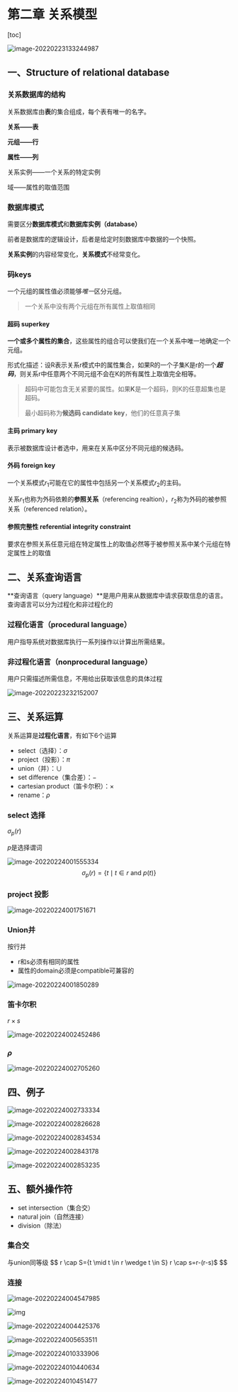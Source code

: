 # 第二章 关系模型

[toc]

![image-20220223133244987](https://cdn.jsdelivr.net/gh/xinwuyun/pictures@main/2022/02/23/b52b4acc8fb21aaac53af8ed68461710-image-20220223133244987-510a38.png)

## 一、Structure of relational database

### 关系数据库的结构

关系数据库由**表**的集合组成，每个表有唯一的名字。

**关系——表**

**元组——行**

**属性——列**

关系实例——一个关系的特定实例

域——属性的取值范围

### 数据库模式

需要区分**数据库模式**和**数据库实例（database）**

前者是数据库的逻辑设计，后者是给定时刻数据库中数据的一个快照。

**关系实例**的内容经常变化，**关系模式**不经常变化。

### 码keys

一个元组的属性值必须能够*唯一*区分元组。

> 一个关系中没有两个元组在所有属性上取值相同

#### 超码 superkey

**一个或多个属性的集合**，这些属性的组合可以使我们在一个关系中唯一地确定一个元组。

形式化描述：设R表示关系r模式中的属性集合，如果R的一个子集K是r的一个***超码***，则关系r中任意两个不同元组不会在K的所有属性上取值完全相等。

> 超码中可能包含无关紧要的属性。如果**K**是一个超码，则K的任意超集也是超码。
>
> 最小超码称为**候选码 candidate key**，他们的任意真子集

#### 主码 primary key

表示被数据库设计者选中，用来在关系中区分不同元组的候选码。

#### 外码 foreign key

一个关系模式$r_1$可能在它的属性中包括另一个关系模式$r_2$的主码。

关系$r_1$也称为外码依赖的**参照关系**（referencing realtion），$r_2$称为外码的被参照关系（referenced relation）。

#### 参照完整性 referential integrity constraint

要求在参照关系任意元组在特定属性上的取值必然等于被参照关系中某个元组在特定属性上的取值

## 二、关系查询语言

**查询语言（query language）**是用户用来从数据库中请求获取信息的语言。查询语言可以分为过程化和非过程化的

### 过程化语言（procedural language）

用户指导系统对数据库执行一系列操作以计算出所需结果。

### 非过程化语言（nonprocedural language）

用户只需描述所需信息，不用给出获取该信息的具体过程

![image-20220223232152007](https://cdn.jsdelivr.net/gh/xinwuyun/pictures@main/2022/02/23/3e4a24887901f02fa81bb56ae1970087-image-20220223232152007-86a408.png)

## 三、关系运算

关系运算是**过程化语言**，有如下6个运算

+ select（选择）：$\sigma$
+ project（投影）：$\pi$
+ union（并）：$\cup$
+ set difference（集合差）：$-$
+ cartesian product（笛卡尔积）：$\times$
+ rename：$\rho$

### select 选择

$\sigma_{p}(r)$

$p$是选择谓词

![image-20220224001555334](https://cdn.jsdelivr.net/gh/xinwuyun/pictures@main/2022/02/24/7f21a292d81ddce3491a4908d4f1fe8b-image-20220224001555334-eae6bf.png)
$$
\sigma_{p}(r)=\{t \mid t \in r \text { and } p(t)\}
$$

### project 投影

![image-20220224001751671](https://cdn.jsdelivr.net/gh/xinwuyun/pictures@main/2022/02/24/640577bd8bc29c9c0f8e13510152abd1-image-20220224001751671-c54500.png)

### Union并

按行并

+ r和s必须有相同的属性
+ 属性的domain必须是compatible可兼容的

![image-20220224001850289](https://cdn.jsdelivr.net/gh/xinwuyun/pictures@main/2022/02/24/c5c139ddfe1fdb52ce67e90b4f648204-image-20220224001850289-32f169.png)

### 笛卡尔积

$r\times s$

![image-20220224002452486](https://cdn.jsdelivr.net/gh/xinwuyun/pictures@main/2022/02/24/58c008f9a15da14e31d91df52abf7a51-image-20220224002452486-088857.png)



### $\rho$

![image-20220224002705260](https://cdn.jsdelivr.net/gh/xinwuyun/pictures@main/2022/02/24/f90efbb45c52464a52c2e86556f90f65-image-20220224002705260-21d0dd.png)

## 四、例子

![image-20220224002733334](https://cdn.jsdelivr.net/gh/xinwuyun/pictures@main/2022/02/24/a6330970e6b4d1213889f691194e2ffd-image-20220224002733334-0cbec2.png)

![image-20220224002826628](https://cdn.jsdelivr.net/gh/xinwuyun/pictures@main/2022/02/24/da98eaa943eb37cd4f0a9940c2629746-image-20220224002826628-ae263e.png)

![image-20220224002834534](https://cdn.jsdelivr.net/gh/xinwuyun/pictures@main/2022/02/24/96943312766d7b73a267542361c3e4da-image-20220224002834534-761ff8.png)

![image-20220224002843178](https://cdn.jsdelivr.net/gh/xinwuyun/pictures@main/2022/02/24/c39a551079e6ce4ea074d0c9a43d8eb6-image-20220224002843178-8678af.png)

![image-20220224002853235](https://cdn.jsdelivr.net/gh/xinwuyun/pictures@main/2022/02/24/d1fa26ee3b202897d79bd69dbf2d3cb4-image-20220224002853235-01b819.png)

## 五、额外操作符

+ set intersection（集合交）
+ natural join（自然连接）
+ division（除法）

### 集合交 

与union同等级
$$
r \cap S=\{t \mid t \in r \wedge t \in S\}
r \cap s=r-(r-s)$
$$


### 连接

![image-20220224004547985](https://cdn.jsdelivr.net/gh/xinwuyun/pictures@main/2022/02/24/61e4fe1f68c0536be65c907c8bef443f-image-20220224004547985-5102a7.png)

![img](https://cdn.jsdelivr.net/gh/xinwuyun/pictures@main/2022/02/24/8bc72b05a4812c6da5819b39c4c1b2e9-sql-join-fe9a8b.png)

![image-20220224004425376](https://cdn.jsdelivr.net/gh/xinwuyun/pictures@main/2022/02/24/10b737373921f4c85c076bde4afc6f83-image-20220224004425376-63062a.png)

![image-20220224005653511](https://cdn.jsdelivr.net/gh/xinwuyun/pictures@main/2022/02/24/a46b9d89d7344135c36bdbdd89657d5c-image-20220224005653511-0627f2.png)

![image-20220224010333906](https://cdn.jsdelivr.net/gh/xinwuyun/pictures@main/2022/02/24/5391e5cf692650c4564d2fbf0c084668-image-20220224010333906-deba56.png)

![image-20220224010440634](https://cdn.jsdelivr.net/gh/xinwuyun/pictures@main/2022/02/24/5184b5735b086c8e86950a302b9a51d8-image-20220224010440634-e58c8e.png)

![image-20220224010451477](https://cdn.jsdelivr.net/gh/xinwuyun/pictures@main/2022/02/24/3186055cadb71eef0ef2d6a0e03b0550-image-20220224010451477-2acb5a.png)













